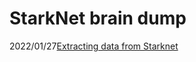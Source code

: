 # StarkNet brain dump


2022/01/27[Extracting data from Starknet](01-starknet-data-migration/README.MD)